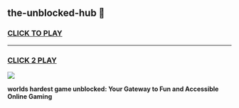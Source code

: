 
## the-unblocked-hub 👋
<h3>
<a href="https://premium.freeplayer.one?title=the-unblocked-hub&ref=14F">CLICK TO PLAY</a></h3>
<hr>

<h3>
<a href="https://premium.freeplayer.one?title=the-unblocked-hub&ref=14F">CLICK 2 PLAY</a>
  
</h3>

<a href="https://premium.freeplayer.one?title=the-unblocked-hub&ref=12F/"><img src="https://clearcache.store/games.png"></a>


**worlds hardest game unblocked: Your Gateway to Fun and Accessible Online Gaming**
